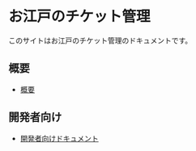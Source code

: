 # お江戸のチケット管理

このサイトはお江戸のチケット管理のドキュメントです。

## 概要

* [概要](./overview.md)

## 開発者向け

* [開発者向けドキュメント](./forDevelopers/index.md)
